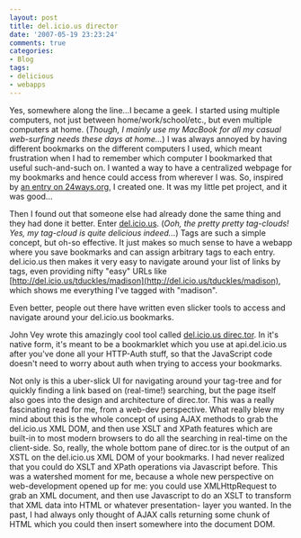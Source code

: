 ```yaml
---
layout: post
title: del.icio.us director
date: '2007-05-19 23:23:24'
comments: true
categories:
- Blog
tags:
- delicious
- webapps
---
```


Yes, somewhere along the line...I became a geek. I started using multiple
computers, not just between home/work/school/etc., but even multiple computers
at home. (_Though, I mainly use my MacBook for all my casual web-surfing needs
these days at home..._) I was always annoyed by having different bookmarks on
the different computers I used, which meant frustration when I had to remember
which computer I bookmarked that useful such-and-such on. I wanted a way to
have a centralized webpage for my bookmarks and hence could access from
wherever I was. So, inspired by
[an entry on 24ways.org](http://24ways.org/2005/edit-in-place-with-ajax), I created one. It
was my little pet project, and it was good...

Then I found out that someone else had already done the same thing and they
had done it better. Enter [del.icio.us](http://del.icio.us/tduckles). (_Ooh,
the pretty pretty tag-clouds! Yes, my tag-cloud is quite delicious indeed..._)
Tags are such a simple concept, but oh-so effective. It just makes so much
sense to have a webapp where you save bookmarks and can assign arbitrary tags
to each entry. del.icio.us then makes it very easy to navigate around your
list of links by tags, even providing nifty "easy" URLs like
[http://del.icio.us/tduckles/madison](http://del.icio.us/tduckles/madison),
which shows me everything I've tagged with "madison".

Even better, people out there have written even slicker tools to access and
navigate around your del.icio.us bookmarks.
<!-- more -->
John Vey wrote this amazingly cool
tool called [del.icio.us direc.tor](http://johnvey.com/features/deliciousdirector/).
In it's native form, it's meant to be a bookmarklet which you use at api.del.icio.us after
you've done all your HTTP-Auth stuff, so that the JavaScript code doesn't need
to worry about auth when trying to access your bookmarks.

Not only is this a uber-slick UI for navigating around your tag-tree and for
quickly finding a link based on (real-time!) searching, but the page itself
also goes into the design and architecture of direc.tor. This was a really
fascinating read for me, from a web-dev perspective. What really blew my mind
about this is the whole concept of using AJAX methods to grab the del.icio.us
XML DOM, and then use XSLT and XPath features which are built-in to most
modern browsers to do all the searching in real-time on the client-side. So,
really, the whole bottom pane of direc.tor is the output of an XSTL on the
del.icio.us XML DOM of your bookmarks. I had never realized that you could do
XSLT and XPath operations via Javascript before. This was a watershed moment
for me, because a whole new perspective on web-development opened up for me:
you could use XMLHttpRequest to grab an XML document, and then use Javascript
to do an XSLT to transform that XML data into HTML or whatever presentation-
layer you wanted. In the past, I had always only thought of AJAX calls
returning some chunk of HTML which you could then insert somewhere into the
document DOM.

